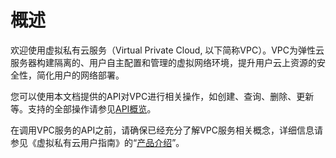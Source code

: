 # 概述<a name="ZH-CN_TOPIC_0201534113"></a>

欢迎使用虚拟私有云服务（Virtual Private Cloud, 以下简称VPC）。VPC为弹性云服务器构建隔离的、用户自主配置和管理的虚拟网络环境，提升用户云上资源的安全性，简化用户的网络部署。

您可以使用本文档提供的API对VPC进行相关操作，如创建、查询、删除、更新等。支持的全部操作请参见[API概览](API概览.md)。

在调用VPC服务的API之前，请确保已经充分了解VPC服务相关概念，详细信息请参见《虚拟私有云用户指南》的“[产品介绍](https://support.huaweicloud.com/productdesc-vpc/zh-cn_topic_0013748729.html)”。

